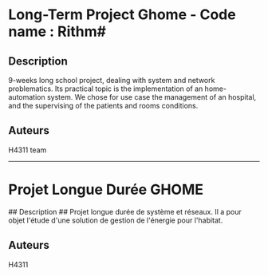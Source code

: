 # Long-Term Project Ghome - Code name : Rithm#

## Description ##
9-weeks long school project, dealing with system and network problematics.
Its practical topic is the implementation of an home-automation system.
We chose for use case the management of an hospital, and the supervising of the patients and rooms conditions.

## Auteurs ##
H4311 team

---------------------------------------------------------

# Projet Longue Durée GHOME #

## Description ##
Projet longue durée de système et réseaux. 
Il a pour objet l'étude d'une solution de gestion de l'énergie pour l'habitat.

## Auteurs ##
H4311


